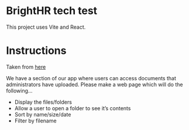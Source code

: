 # BrightHR tech test

This project uses Vite and React.

# Instructions

Taken from [here](https://github.com/brighthr/Front-End-Tech-Tasks/blob/main/junior-and-middleweight.md)

We have a section of our app where users can access documents that administrators have uploaded. Please make a web page which will do the following...

- Display the files/folders
- Allow a user to open a folder to see it’s contents
- Sort by name/size/date
- Filter by filename
